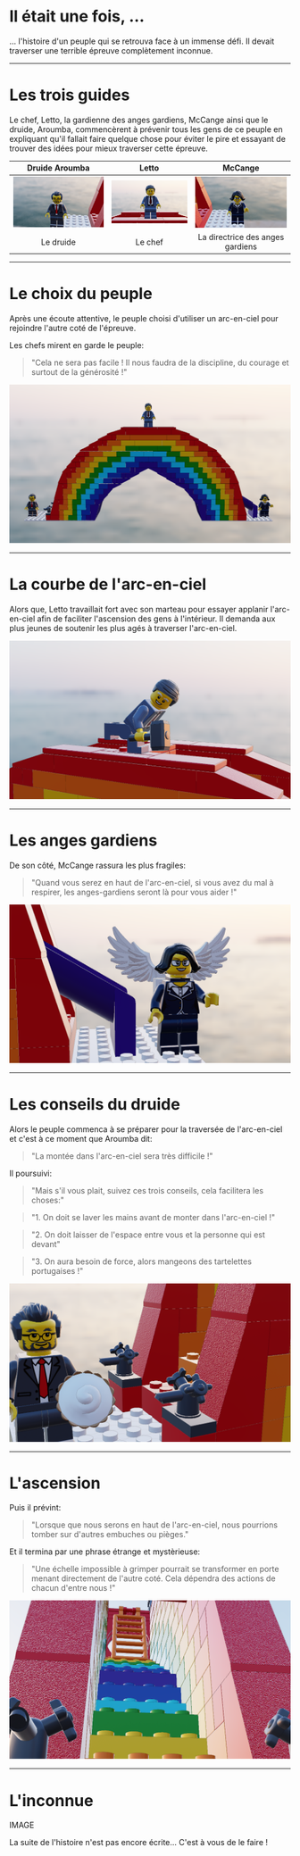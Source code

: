 # Il était une fois, ...

... l'histoire d'un peuple qui se retrouva face à un immense défi. Il devait traverser une terrible épreuve complètement inconnue.

---

# Les trois guides

Le chef, Letto, la gardienne des anges gardiens, McCange ainsi que le druide, Aroumba, commencèrent à prévenir tous les gens de ce peuple en expliquant qu'il fallait faire quelque chose pour éviter le pire et essayant de trouver des idées pour mieux traverser cette épreuve.

| Druide Aroumba | Letto | McCange |
| :-: | :-: | :-: |
| ![Aroumba][] | ![Letto][] | ![McCange][] |
| Le druide | Le chef | La directrice des anges gardiens |

[Aroumba]: images/aroumba.png "Aroumba"
[McCange]: images/mccange.png "McCange"
[Letto]: images/letto.png "Letto"

---

# Le choix du peuple

Après une écoute attentive, le peuple choisi d'utiliser un arc-en-ciel pour rejoindre l'autre coté de l'épreuve.

Les chefs mirent en garde le peuple:
> "Cela ne sera pas facile ! Il nous faudra de la discipline, du courage et surtout de la générosité !"

![rainbow][]

[rainbow]: images/rainbow.png

---

# La courbe de l'arc-en-ciel

Alors que, Letto travaillait fort avec son marteau pour essayer applanir l'arc-en-ciel afin de faciliter l'ascension des gens à l'intérieur. Il demanda aux plus jeunes de soutenir les plus agés à traverser l'arc-en-ciel.

![LettoMarteau][]

[LettoMarteau]: images/letto-hammer.png

---

# Les anges gardiens

De son côté, McCange rassura les plus fragiles:
> "Quand vous serez en haut de l'arc-en-ciel, si vous avez du mal à respirer, les anges-gardiens seront là pour vous aider !"

![McCangeWings]

[McCangeWings]: images/mccange-wings.png

---

# Les conseils du druide

Alors le peuple commenca à se préparer pour la traversée de l'arc-en-ciel et c'est à ce moment que Aroumba dit:
> "La montée dans l'arc-en-ciel sera très difficile !"

Il poursuivi:
> "Mais s'il vous plait, suivez ces trois conseils, cela facilitera les choses:"

> "1. On doit se laver les mains avant de monter dans l'arc-en-ciel !"

> "2. On doit laisser de l'espace entre vous et la personne qui est devant"

> "3. On aura besoin de force, alors mangeons des tartelettes portugaises !"

![AroumbaPie][]

[AroumbaPie]: images/aroumba-pie.png

---

# L'ascension

Puis il prévint:
> "Lorsque que nous serons en haut de l'arc-en-ciel, nous pourrions tomber sur d'autres embuches ou pièges."

Et il termina par une phrase étrange et mystèrieuse:
> "Une échelle impossible à grimper pourrait se transformer en porte menant directement de l'autre coté. Cela dépendra des actions de chacun d'entre nous !"

![entrance][]

[entrance]: images/entrance.png

---

# L'inconnue

IMAGE

La suite de l'histoire n'est pas encore écrite... C'est à vous de le faire !
